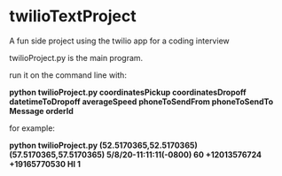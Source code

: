 # twilioTextProject
A fun side project using the twilio app for a coding interview

twilioProject.py is the main program.

run it on the command line with:

**python twilioProject.py coordinatesPickup coordinatesDropoff datetimeToDropoff averageSpeed phoneToSendFrom phoneToSendTo Message orderId**



for example:

**python twilioProject.py (52.5170365,52.5170365) (57.5170365,57.5170365) 5/8/20-11:11:11(-0800) 60 +12013576724 +19165770530 HI 1**
